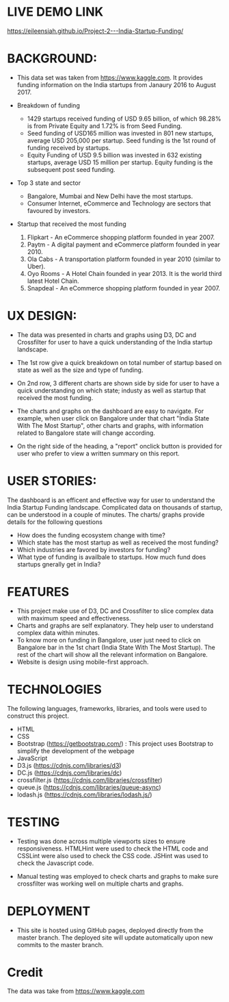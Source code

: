 LIVE DEMO LINK
==============
https://eileensiah.github.io/Project-2---India-Startup-Funding/


BACKGROUND:
==========
* This data set was taken from https://www.kaggle.com.  It provides funding information on the India startups from Janaury 2016 to August 2017.

* Breakdown of funding
  * 1429 startups received funding of USD 9.65 billion, of which 98.28% is from Private Equity and 1.72% is from Seed Funding. 
  * Seed funding of USD165 million was invested in 801 new startups, average USD 205,000 per startup. Seed funding is the 1st round of funding received by startups. 
  * Equity Funding of USD 9.5 billion was invested in 632 existing startups, average USD 15 million per startup. Equity funding is the subsequent post seed funding.

* Top 3 state and sector
  * Bangalore, Mumbai and New Delhi have the most startups. 
  * Consumer Internet, eCommerce and Technology are sectors that favoured by investors.


* Startup that received the most funding
     1) Flipkart  - An eCommerce shopping platform founded in year 2007.
     2) Paytm - A digital payment and eCommerce platform founded in year 2010.
     3) Ola Cabs - A transportation platform founded in year 2010 (similar to Uber).
     4) Oyo Rooms - A Hotel Chain founded in year 2013.  It is the world third latest Hotel Chain.
     5) Snapdeal - An eCommerce shopping platform founded in year 2007.


UX DESIGN:
==========
* The data was presented in charts and graphs using D3, DC and Crossfilter for user to have a quick understanding of the India startup landscape. 

* The 1st row give a quick breakdown on total number of startup based on state as well as the size and type of funding. 

* On 2nd row, 3 different charts are shown side by side for user to have a quick understanding on which state; industy as well as startup that received the most funding.

* The charts and graphs on the dashboard are easy to navigate.  For example, when user click on Bangalore under that chart "India State With The Most Startup", other charts and graphs, with information related to Bangalore state will change according.

* On the right side of the heading, a "report" onclick button is provided for user who prefer to view a written summary on this report. 



USER STORIES:
============
The dashboard is an efficent and effective way for user to understand the India Startup Funding landscape.  Complicated data on thousands of startup, can be understood in a couple of minutes. The charts/ graphs provide details for the following questions
* How does the funding ecosystem change with time?
* Which state has the most startup as well as received the most funding?
* Which industries are favored by investors for funding?
* What type of funding is availbale to startups. How much fund does startups gnerally get in India?



FEATURES 
========
* This project make use of D3, DC and Crossfilter to slice complex data with maximum speed and effectiveness.
* Charts and graphs are self explanatory. They help user to understand complex data within minutes.
* To know more on funding in Bangalore, user just need to click on Bangalore bar in the 1st chart (India State With The Most Startup). The rest of the chart will show all the relevant information on Bangalore.
* Website is design using mobile-first approach.



TECHNOLOGIES 
=============
The following languages, frameworks, libraries, and tools were used to construct this project. 
* HTML
* CSS
* Bootstrap (https://getbootstrap.com/) : This project uses Bootstrap to simplify the development of the webpage
* JavaScript
* D3.js (https://cdnjs.com/libraries/d3)
* DC.js (https://cdnjs.com/libraries/dc)
* crossfilter.js (https://cdnjs.com/libraries/crossfilter)
* queue.js (https://cdnjs.com/libraries/queue-async)
* lodash.js (https://cdnjs.com/libraries/lodash.js/)



TESTING
=======
* Testing was done across multiple viewports sizes to ensure responsiveness. HTMLHint were used to check the HTML code and CSSLint were also used to check the CSS code. JSHint was used to check the Javascript code.

* Manual testing was employed to check charts and graphs to make sure crossfilter was working well on multiple charts and graphs.

 

DEPLOYMENT
==========
* This site is hosted using GitHub pages, deployed directly from the master branch. The deployed site will update automatically upon new commits to the master branch. 


Credit
======
The data was take from https://www.kaggle.com


